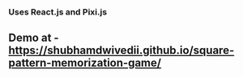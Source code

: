 ### Uses React.js and Pixi.js 

## Demo at - https://shubhamdwivedii.github.io/square-pattern-memorization-game/

